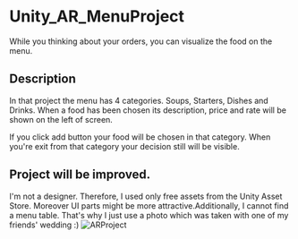 # Unity_AR_MenuProject
While you thinking about your orders, you can visualize the food on the menu.

## Description
In that project the menu has 4 categories. Soups, Starters, Dishes and Drinks. When a food has been chosen its description, price and rate will be shown on the left of screen.

If you click add button your food will be chosen in that category. When you're exit from that category your decision still will be visible.

## Project will be improved.
I'm not a designer. Therefore, I used only free assets from the Unity Asset Store. Moreover UI parts might be more attractive.Additionally, I cannot find a menu table. That's why I just use a photo which was taken with one of my friends' wedding :)
![ARProject](https://user-images.githubusercontent.com/101329548/190413795-6e7ea6f9-e039-45c9-8a8f-1e4e130dd694.JPG)
